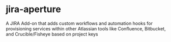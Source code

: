 # jira-aperture
A JIRA Add-on that adds custom workflows and automation hooks for provisioning services within other Atlassian tools like Confluence, Bitbucket, and Crucible/Fisheye based on project keys
